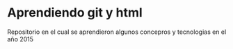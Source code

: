 # Aprendiendo git y html 

Repositorio en el cual se aprendieron algunos concepros y tecnologias en el año 2015
